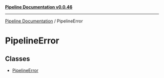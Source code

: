 [**Pipeline Documentation v0.0.46**](../README.md)

***

[Pipeline Documentation](../modules.md) / PipelineError

# PipelineError

## Classes

- [PipelineError](classes/PipelineError.md)
